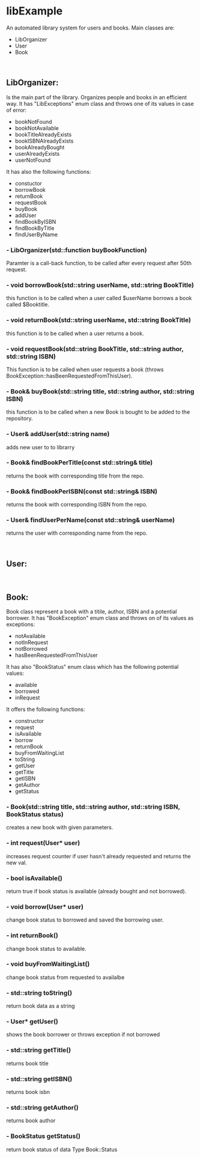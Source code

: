 <h1>libExample</h1>
An automated library system for users and books.
Main classes are:
<ul>
<li href="libclass">LibOrganizer</li>
<li href="userclass">User</li>
<li href="bookclass">Book</li>
</ul>
<br>
<div>
<h2 id="libClass">LibOrganizer:</h2>
Is the main part of the library. Organizes people and books in an efficient way.
It has "LibExceptions" enum class and throws one of its values in case of error:
<ul>
   <li>bookNotFound</li>
   <li>bookNotAvailable</li>
   <li>bookTitleAlreadyExists</li>
   <li>bookISBNAlreadyExists</li>
   <li>bookAlreadyBought</li>
   <li>userAlreadyExists</li>
   <li>userNotFound</li>
</ul>   
It has also the following functions:
<ul>
   <li>constuctor</li>
   <li>borrowBook</li>
   <li>returnBook</li>
   <li>requestBook</li>
   <li>buyBook</li>
   <li>addUser</li>
   <li>findBookByISBN</li>
   <li>findBookByTitle</li>
   <li>findUserByName</li>
</ul>
<h3>- LibOrganizer(std::function<void(Book book)> buyBookFunction)</h3>
   <p>Paramter is a call-back function, to be called after every request after 50th request.</p>

<h3>- void borrowBook(std::string userName, std::string BookTitle)</h3>
   <p>this function is to be called when a user called $userName borrows a book called $Booktitle.</p>

<h3>- void returnBook(std::string userName, std::string BookTitle)</h3>
   <p>this function is to be called when a user returns a book.</p>

<h3>- void requestBook(std::string BookTitle, std::string author, std::string ISBN)</h3>
   <p>This function is to be called when user requests a book (throws BookException::hasBeenRequestedFromThisUser).</p>

<h3>- Book& buyBook(std::string title, std::string author, std::string ISBN)</h3>
   <p>this function is to be called when a new Book is bought to be added to the repository.</p>

<h3>- User& addUser(std::string name)</h3>
   <p>adds new user to to librarry</p>

<h3>- Book& findBookPerTitle(const std::string& title)</h3>
   <p>returns the book with corresponding title from the repo.</p>

<h3>- Book& findBookPerISBN(const std::string& ISBN)</h3>
   <p>returns the book with corresponding ISBN from the repo.</p>

<h3>- User& findUserPerName(const std::string& userName)</h3>
   <p>returns the user with corresponding name from the repo.</p>
</div>
<br>
<div>
<h2 id="userclass">User:</h2>
</div>
<br/>
<div>
<h2 id="bookclass">Book:</h2>
   Book class represent a book with a titile, author, ISBN and a potential borrower.
   It has "BookException" enum class and throws on of its values as exceptions:
<ul>
   <li>notAvailable</li>
   <li>notInRequest</li>
   <li>notBorrowed</li>
   <li>hasBeenRequestedFromThisUser</li>
</ul>
   It has also "BookStatus" enum class which has the following potential values:
<ul>
   <li>available</li>
   <li>borrowed</li>
   <li>inRequest</li>
</ul>
   It offers the following functions:
<ul>
   <li>constructor</li>
   <li>request</li>
   <li>isAvailable</li>
   <li>borrow</li>
   <li>returnBook</li>
   <li>buyFromWaitingList</li>
   <li>toString</li>
   <li>getUser</li>
   <li>getTitle</li>
   <li>getISBN</li>
   <li>getAuthor</li>
   <li>getStatus</li>
</ul>
<h3>- Book(std::string title, std::string author, std::string ISBN, BookStatus status)</h3>
   <p>creates a new book with given parameters.</p>
<h3>- int request(User* user)</h3>
   <p>increases request counter if user hasn't already requested and returns the new val.</p>
<h3>- bool isAvailable()</h3>
   <p>return true if book status is available (already bought and not borrowed).</p>
<h3>- void borrow(User* user)</h3>
   <p>change book status to borrowed and saved the borrowing user.</p>
<h3>- int returnBook()</h3>
   <p>change book status to available.</p>
<h3>- void buyFromWaitingList()</h3>
   <p>change book status from requested to availalbe</p>
<h3>- std::string toString()</h3>
   <p>return book data as a string</p>
<h3>- User* getUser()</h3>
   <p>shows the book borrower or throws exception if not borrowed</p>
<h3>- std::string getTitle()</h3>
   <p>returns book title</p>
<h3>- std::string getISBN()</h3>
   <p>returns book isbn</p>
<h3>- std::string getAuthor()</h3>
   <p>returns book author</p>
<h3>- BookStatus getStatus()</h3>
   <p>return book status of data Type Book::Status</p>
</div>
